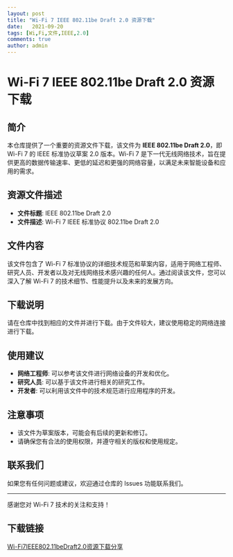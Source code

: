 ```yaml
---
layout: post
title: "Wi-Fi 7 IEEE 802.11be Draft 2.0 资源下载"
date:   2021-09-20
tags: [Wi,Fi,文件,IEEE,2.0]
comments: true
author: admin
---
```

# Wi-Fi 7 IEEE 802.11be Draft 2.0 资源下载

## 简介

本仓库提供了一个重要的资源文件下载，该文件为 **IEEE 802.11be Draft 2.0**，即 Wi-Fi 7 的 IEEE 标准协议草案 2.0 版本。Wi-Fi 7 是下一代无线网络技术，旨在提供更高的数据传输速率、更低的延迟和更强的网络容量，以满足未来智能设备和应用的需求。

## 资源文件描述

- **文件标题**: IEEE 802.11be Draft 2.0
- **文件描述**: Wi-Fi 7 IEEE 标准协议 802.11be Draft 2.0

## 文件内容

该文件包含了 Wi-Fi 7 标准协议的详细技术规范和草案内容，适用于网络工程师、研究人员、开发者以及对无线网络技术感兴趣的任何人。通过阅读该文件，您可以深入了解 Wi-Fi 7 的技术细节、性能提升以及未来的发展方向。

## 下载说明

请在仓库中找到相应的文件并进行下载。由于文件较大，建议使用稳定的网络连接进行下载。

## 使用建议

- **网络工程师**: 可以参考该文件进行网络设备的开发和优化。
- **研究人员**: 可以基于该文件进行相关的研究工作。
- **开发者**: 可以利用该文件中的技术规范进行应用程序的开发。

## 注意事项

- 该文件为草案版本，可能会有后续的更新和修订。
- 请确保您有合法的使用权限，并遵守相关的版权和使用规定。

## 联系我们

如果您有任何问题或建议，欢迎通过仓库的 Issues 功能联系我们。

---

感谢您对 Wi-Fi 7 技术的关注和支持！

## 下载链接

[Wi-Fi7IEEE802.11beDraft2.0资源下载分享](https://pan.quark.cn/s/8898146dc8ea)